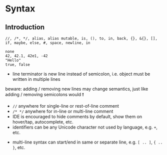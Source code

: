 # Syntax



## Introduction

```
//, /*, */, alias, alias mutable, is, (), to, in, back, {}, &{}, [], if, maybe, else, #, space, newline, in
```

```
none
42, 42.1, 42e1, -42
"Hello"
true, false
```

- line terminator is new line instead of semicolon, i.e. object must be written in multiple lines
<!-- todo: what if lines get too long? How to allow multiple lines without new line? Just let editor wrap lines? -->
beware: adding / removing new lines may change semantics, just like adding / removing semicolons would ❗️
- `//` anywhere for single-line or rest-of-line comment
- `/* */` anywhere for in-line or multi-line comment
- IDE is encouraged to hide comments by default, show them on hover/tap, autocomplete, etc.
- identifiers can be any Unicode character not used by language, e.g. `+`, etc.
<!-- todo: what about space, tab, etc? What are undesired Unicode characters?
needs to use snake_Case?
-->
- multi-line syntax can start/end in same or separate line, e.g. `[ .. ]`, `{ .. }`, etc.